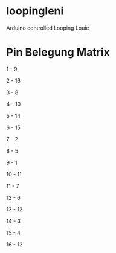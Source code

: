 loopingleni
===========

Arduino controlled Looping Louie

Pin Belegung Matrix
========
 1 - 9
 
 2 - 16
 
 3 - 8
 
 4 - 10
 
 5 - 14
 
 6 - 15
 
 7 - 2
 
 8 - 5
 
 9 - 1

10 - 11

11 - 7

12 - 6

13 - 12

14 - 3

15 - 4

16 - 13
